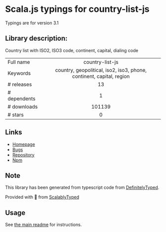 
# Scala.js typings for country-list-js

Typings are for version 3.1

## Library description:
Country list with ISO2, ISO3 code, continent, capital, dialing code

|                    |                 |
| ------------------ | :-------------: |
| Full name          | country-list-js |
| Keywords           | country, geopolitical, iso2, iso3, phone, continent, capital, region |
| # releases         | 13 |
| # dependents       | 1 |
| # downloads        | 101139 |
| # stars            | 0 |

## Links
- [Homepage](https://github.com/i-rocky/country-list-js.git)
- [Bugs](https://github.com/i-rocky/country-list-js/issues)
- [Repository](https://github.com/i-rocky/country-list-js)
- [Npm](https://www.npmjs.com/package/country-list-js)
    


## Note
This library has been generated from typescript code from [DefinitelyTyped](https://definitelytyped.org).

Provided with :purple_heart: from [ScalablyTyped](https://github.com/oyvindberg/ScalablyTyped)

## Usage
See [the main readme](../../readme.md) for instructions.



